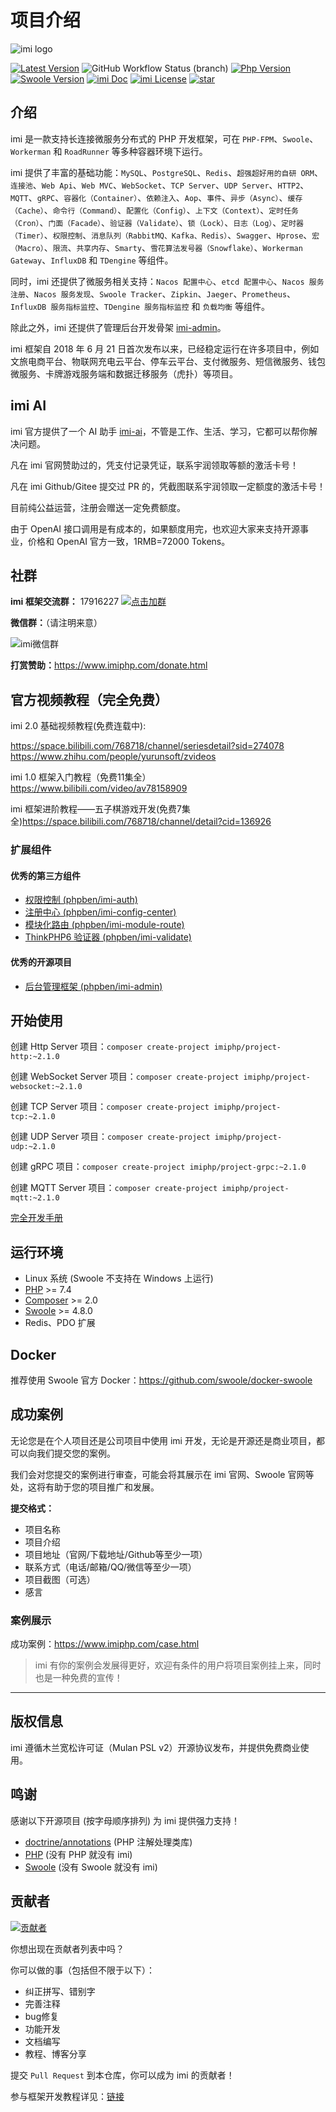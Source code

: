 # 项目介绍

![imi logo](https://cdn.jsdelivr.net/gh/imiphp/imi@2.1/res/logo.png)

[![Latest Version](https://img.shields.io/packagist/v/imiphp/imi.svg)](https://packagist.org/packages/imiphp/imi) ![GitHub Workflow Status (branch)](https://img.shields.io/github/actions/workflow/status/imiphp/imi/ci.yml?branch=2.1) [![Php Version](https://img.shields.io/badge/php-%3E=7.4-brightgreen.svg)](https://secure.php.net/) [![Swoole Version](https://img.shields.io/badge/swoole-%3E=4.8.0-brightgreen.svg)](https://github.com/swoole/swoole-src) [![imi Doc](https://img.shields.io/badge/docs-passing-green.svg)](/v2.1/) [![imi License](https://img.shields.io/badge/license-MulanPSL%202.0-brightgreen.svg)](https://github.com/imiphp/imi/blob/master/LICENSE) [![star](https://gitee.com/yurunsoft/IMI/badge/star.svg?theme=gvp)](https://gitee.com/yurunsoft/IMI/stargazers)

## 介绍

imi 是一款支持长连接微服务分布式的 PHP 开发框架，可在 `PHP-FPM`、`Swoole`、`Workerman` 和 `RoadRunner` 等多种容器环境下运行。

imi 提供了丰富的基础功能：`MySQL`、`PostgreSQL`、`Redis`、`超强超好用的自研 ORM`、`连接池`、`Web Api`、`Web MVC`、`WebSocket`、`TCP Server`、`UDP Server`、`HTTP2`、`MQTT`、`gRPC`、`容器化（Container）`、`依赖注入`、`Aop`、`事件`、`异步（Async）`、`缓存（Cache）`、`命令行（Command）`、`配置化（Config）`、`上下文（Context）`、`定时任务（Cron）`、`门面（Facade）`、`验证器（Validate）`、`锁（Lock）`、`日志（Log）`、`定时器（Timer）`、`权限控制`、`消息队列（RabbitMQ、Kafka、Redis）`、`Swagger`、`Hprose`、`宏（Macro）`、`限流`、`共享内存`、`Smarty`、`雪花算法发号器（Snowflake）`、`Workerman Gateway`、`InfluxDB` 和 `TDengine` 等组件。

同时，imi 还提供了微服务相关支持：`Nacos 配置中心`、`etcd 配置中心`、`Nacos 服务注册`、`Nacos 服务发现`、`Swoole Tracker`、`Zipkin`、`Jaeger`、`Prometheus`、`InfluxDB 服务指标监控`、`TDengine 服务指标监控` 和 `负载均衡` 等组件。

除此之外，imi 还提供了管理后台开发骨架 [imi-admin](https://gitee.com/phpben/imi-admin)。

imi 框架自 2018 年 6 月 21 日首次发布以来，已经稳定运行在许多项目中，例如文旅电商平台、物联网充电云平台、停车云平台、支付微服务、短信微服务、钱包微服务、卡牌游戏服务端和数据迁移服务（虎扑）等项目。

## imi AI

imi 官方提供了一个 AI 助手 [imi-ai](https://ai.imiphp.com)，不管是工作、生活、学习，它都可以帮你解决问题。

凡在 imi 官网赞助过的，凭支付记录凭证，联系宇润领取等额的激活卡号！

凡在 imi Github/Gitee 提交过 PR 的，凭截图联系宇润领取一定额度的激活卡号！

目前纯公益运营，注册会赠送一定免费额度。

由于 OpenAI 接口调用是有成本的，如果额度用完，也欢迎大家来支持开源事业，价格和 OpenAI 官方一致，1RMB=72000 Tokens。

## 社群

**imi 框架交流群：** 17916227 [![点击加群](https://pub.idqqimg.com/wpa/images/group.png "点击加群")](https://jq.qq.com/?_wv=1027&k=5wXf4Zq)

**微信群：**（请注明来意）

![imi微信群](res/wechat.png)

**打赏赞助：**<https://www.imiphp.com/donate.html>

## 官方视频教程（完全免费）

imi 2.0 基础视频教程(免费连载中):

<https://space.bilibili.com/768718/channel/seriesdetail?sid=274078>
<https://www.zhihu.com/people/yurunsoft/zvideos>

imi 1.0 框架入门教程（免费11集全）<https://www.bilibili.com/video/av78158909>

imi 框架进阶教程——五子棋游戏开发(免费7集全)<https://space.bilibili.com/768718/channel/detail?cid=136926>

### 扩展组件

#### 优秀的第三方组件

* [权限控制 (phpben/imi-auth)](https://gitee.com/phpben/imi-auth)
* [注册中心 (phpben/imi-config-center)](https://gitee.com/phpben/imi-config-center)
* [模块化路由 (phpben/imi-module-route)](https://gitee.com/phpben/imi-module-route)
* [ThinkPHP6 验证器 (phpben/imi-validate)](https://gitee.com/phpben/imi-validate)

#### 优秀的开源项目

* [后台管理框架 (phpben/imi-admin)](https://gitee.com/phpben/imi-admin)

## 开始使用

创建 Http Server 项目：`composer create-project imiphp/project-http:~2.1.0`

创建 WebSocket Server 项目：`composer create-project imiphp/project-websocket:~2.1.0`

创建 TCP Server 项目：`composer create-project imiphp/project-tcp:~2.1.0`

创建 UDP Server 项目：`composer create-project imiphp/project-udp:~2.1.0`

创建 gRPC 项目：`composer create-project imiphp/project-grpc:~2.1.0`

创建 MQTT Server 项目：`composer create-project imiphp/project-mqtt:~2.1.0`

[完全开发手册](/v2.1/)

## 运行环境

* Linux 系统 (Swoole 不支持在 Windows 上运行)
* [PHP](https://php.net/) >= 7.4
* [Composer](https://getcomposer.org/) >= 2.0
* [Swoole](https://www.swoole.com/) >= 4.8.0
* Redis、PDO 扩展

## Docker

推荐使用 Swoole 官方 Docker：<https://github.com/swoole/docker-swoole>

## 成功案例

无论您是在个人项目还是公司项目中使用 imi 开发，无论是开源还是商业项目，都可以向我们提交您的案例。

我们会对您提交的案例进行审查，可能会将其展示在 imi 官网、Swoole 官网等处，这将有助于您的项目推广和发展。

**提交格式：**

* 项目名称
* 项目介绍
* 项目地址（官网/下载地址/Github等至少一项）
* 联系方式（电话/邮箱/QQ/微信等至少一项）
* 项目截图（可选）
* 感言

### 案例展示

成功案例：<https://www.imiphp.com/case.html>

> imi 有你的案例会发展得更好，欢迎有条件的用户将项目案例挂上来，同时也是一种免费的宣传！

---

## 版权信息

imi 遵循木兰宽松许可证（Mulan PSL v2）开源协议发布，并提供免费商业使用。

## 鸣谢

感谢以下开源项目 (按字母顺序排列) 为 imi 提供强力支持！

* [doctrine/annotations](https://github.com/doctrine/annotations) (PHP 注解处理类库)
* [PHP](https://php.net/) (没有 PHP 就没有 imi)
* [Swoole](https://www.swoole.com/) (没有 Swoole 就没有 imi)

## 贡献者

[![贡献者](https://opencollective.com/IMI/contributors.svg?width=890&button=false)](https://github.com/imiphp/imi/graphs/contributors)

你想出现在贡献者列表中吗？

你可以做的事（包括但不限于以下）：

* 纠正拼写、错别字
* 完善注释
* bug修复
* 功能开发
* 文档编写
* 教程、博客分享

提交 `Pull Request` 到本仓库，你可以成为 imi 的贡献者！

参与框架开发教程详见：[链接](/v2.1/adv/devp.html)
